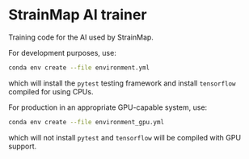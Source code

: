 # StrainMap AI trainer

Training code for the AI used by StrainMap.

For development purposes, use:

```bash
conda env create --file environment.yml
```

which will install the `pytest` testing framework and install `tensorflow` compiled for
using CPUs. 

For production in an appropriate GPU-capable system, use:

```bash
conda env create --file environment_gpu.yml
```

which will not install `pytest` and `tensorflow` will be compiled with GPU support. 